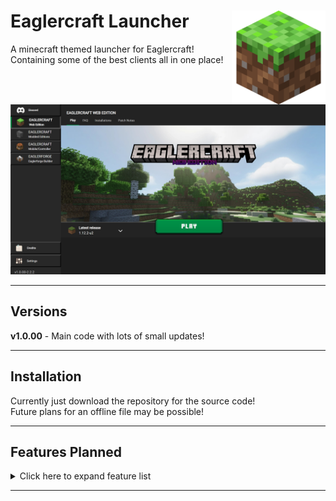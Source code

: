 # <img src="assets/images/sidebar/i-web.png" alt="Eagler Logo" align="right" width="150px"> Eaglercraft Launcher
 A minecraft themed launcher for Eaglercraft!<br>
 Containing some of the best clients all in one place!


<img src=".github/assets/launcher.png" alt="Launcher Photo"><br>

<hr>

 ## Versions
 __v1.0.00__ - Main code with lots of small updates!

 <hr>

## Installation
 Currently just download the repository for the source code!<br>
 Future plans for an offline file may be possible!

<hr>

## Features Planned

<details>
<summary>Click here to expand feature list</summary>

- [X] Add the servers screen
- [X] Add Credits screen
- [X] Add Settings screen
- [x] Rewrite some of the css and js
- [x] Organize code, and add comments
- [ ] Add a customizable launcher selector
- [x] Save last played game
- [x] Add FAQ screen
- [x] Add Installations screen
- [x] Add Mods screen
- [ ] Add Skins screen
- [x] Add Patch Notes screen
- [X] Fix display errors
- [ ] Offline launcher download?
</details>

<hr>

